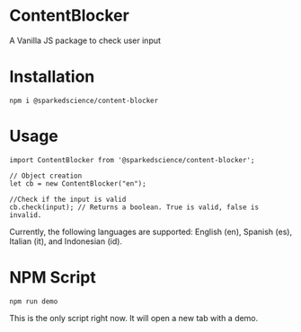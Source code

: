 # ContentBlocker
A Vanilla JS package to check user input
# Installation
```
npm i @sparkedscience/content-blocker
```
# Usage
```
import ContentBlocker from '@sparkedscience/content-blocker';

// Object creation
let cb = new ContentBlocker("en");

//Check if the input is valid
cb.check(input); // Returns a boolean. True is valid, false is invalid.
```
Currently, the following languages are supported: English (en), Spanish (es), Italian (it), and Indonesian (id).

# NPM Script
```
npm run demo
```
This is the only script right now. It will open a new tab with a demo.